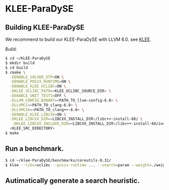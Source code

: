 # KLEE-ParaDySE

## Building KLEE-ParaDySE 
We recommend to build our KLEE-ParaDySE with LLVM 6.0.
see [KLEE][klee].

Build:
```sh
$ cd ~/KLEE-ParaDySE
$ mkdir build
$ cd build
$ cmake \
  -DENABLE_SOLVER_STP=ON \
  -DENABLE_POSIX_RUNTIME=ON \
  -DENABLE_KLEE_UCLIBC=ON \
  -DKLEE_UCLIBC_PATH=<KLEE_UCLIBC_SOURCE_DIR> \
  -DENABLE_UNIT_TESTS=OFF \
  -DLLVM_CONFIG_BINARY=<PATH_TO_llvm-config-6.0> \
  -DLLVMCC=<PATH_TO_clang-6.0> \
  -DLLVMCXX=<PATH_TO_clang++-6.0> \
  -DENABLE_KLEE_LIBCXX=ON \
  -DKLEE_LIBCXX_DIR=<LIBCXX_INSTALL_DIR>/libc++-install-60/ \
   -DKLEE_LIBCXX_INCLUDE_DIR=<LIBCXX_INSTALL_DIR>/libc++-install-60/include/c++/v1/ \
  <KLEE_SRC_DIRECTORY>
$ make
```

## Run a benchmark. 
```sh
$ cd ~/klee-ParaDySE/benchmarks/coreutils-8.31/
$ klee --libc=uclibc --posix-runtime ... --search=param --weight=./weight/ls.w ls.bc ..
``` 


## Autimatically generate a search heuristic.


	
[klee]:https://klee.github.io/build-llvm60/
